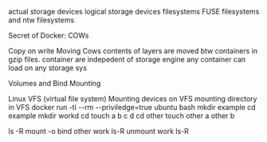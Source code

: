 actual storage devices
logical storage devices
filesystems
FUSE filesystems and ntw filesystems


Secret of Docker: COWs

Copy on write
Moving Cows
contents of layers are moved btw containers in gzip files.
container are indepedent of storage engine
any container can load on any storage sys

Volumes and Bind Mounting

Linux VFS (virtual file system)
Mounting devices on VFS
mounting directory in VFS
docker run -ti --rm --priviledge=true ubuntu bash
mkdir example
cd example
mkdir workd
cd
touch a b c d
cd other 
touch other a other b

ls -R
mount -o bind other work
ls-R
unmount work
ls-R
